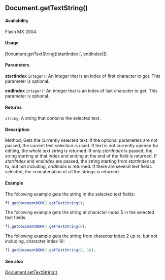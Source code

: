 ## Document.getTextString()

#### Availability

Flash MX 2004.

#### Usage

Document.getTextString([startIndex [, endIndex]])

#### Parameters

**startIndex** `integer?`; An integer that is an index of first character to get. This parameter is optional.

**endIndex** `integer?`; An integer that is an index of last character to get. This parameter is optional.

#### Returns

`string`; A string that contains the selected text.

#### Description

Method; Gets the currently selected text. If the optional parameters are not passed, the current text selection is used. If text is not currently opened for editing, the whole text string is returned. If only *startIndex* is passed, the string starting at that index and ending at the end of the field is returned. If *startIndex* and *endIndex* are passed, the string starting from *startIndex* up to, but not including, *endIndex* is returned.
If there are several text fields selected, the concatenation of all the strings is returned.

#### Example

The following example gets the string in the selected text fields:

```javascript
fl.getDocumentDOM().getTextString();
```

The following example gets the string at character index 5 in the selected text fields:

```javascript
fl.getDocumentDOM().getTextString(5);
```

The following example gets the string from character index 2 up to, but not including, character index 10:

```javascript
fl.getDocumentDOM().getTextString(2, 10);
```

#### See also

[Document.setTextString()](../Document_object/Document9908.md)
